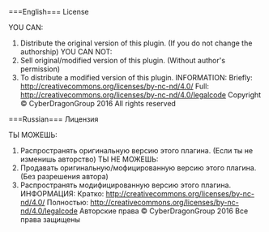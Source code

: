===English===
License

YOU CAN:
1) Distribute the original version of this plugin. (If you do not change the authorship)
YOU CAN NOT:
1) Sell original/modified version of this plugin. (Without author's permission)
2) To distribute a modified version of this plugin.
INFORMATION:
Briefly: http://creativecommons.org/licenses/by-nc-nd/4.0/
Full: http://creativecommons.org/licenses/by-nc-nd/4.0/legalcode
Copyright © CyberDragonGroup 2016 All rights reserved

===Russian===
Лицензия

ТЫ МОЖЕШЬ:
1) Распространять оригинальную версию этого плагина. (Если ты не изменишь авторство)
ТЫ НЕ МОЖЕШЬ:
1) Продавать оригинальную/мофицированную версию этого плагина. (Без разрешения автора)
2) Распространять модифицированную версию этого плагина.
ИНФОРМАЦИЯ:
Кратко: http://creativecommons.org/licenses/by-nc-nd/4.0/
Полностью: http://creativecommons.org/licenses/by-nc-nd/4.0/legalcode
Авторские права © CyberDragonGroup 2016 Все права защищены
